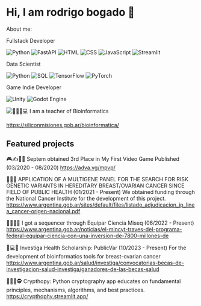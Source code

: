 # Hi, I am rodrigo bogado 👋

About me:



Fullstack Developer

![Python](https://img.shields.io/badge/Python-3776AB?style=for-the-badge&logo=python&logoColor=white)
![FastAPI](https://img.shields.io/badge/FastAPI-005571?style=for-the-badge&logo=fastapi)
![HTML](https://img.shields.io/badge/HTML-orange?style=for-the-badge&logo=html5&logoColor=white)
![CSS](https://img.shields.io/badge/CSS-blue?style=for-the-badge&logo=css3&logoColor=white)
![JavaScript](https://img.shields.io/badge/JavaScript-yellow?style=for-the-badge&logo=javascript&logoColor=white)
![Streamlit](https://img.shields.io/badge/Streamlit-FF4B4B?style=for-the-badge&logo=streamlit&logoColor=white)


Data Scientist

![Python](https://img.shields.io/badge/Python-3776AB?style=for-the-badge&logo=python&logoColor=white)
![SQL](https://img.shields.io/badge/SQL-4479A1?style=for-the-badge&logo=postgresql&logoColor=white)
![TensorFlow](https://img.shields.io/badge/TensorFlow-FF6F00?style=for-the-badge&logo=tensorflow&logoColor=white)
![PyTorch](https://img.shields.io/badge/PyTorch-EE4C2C?style=for-the-badge&logo=pytorch&logoColor=white)

Game Indie Developer

![Unity](https://img.shields.io/badge/Unity-000000?style=for-the-badge&logo=unity&logoColor=white)
![Godot Engine](https://img.shields.io/badge/Godot%20Engine-478CBF?style=for-the-badge&logo=godot-engine&logoColor=white)

![👨‍🏫🧬💻 I am a teacher of Bioinformatics](https://img.shields.io/badge/%F0%9F%91%A8%E2%80%8D%F0%9F%8F%AB%F0%9F%A7%AC%F0%9F%92%BB%20I%20am%20a%20teacher%20of%20Bioinformatics-black?style=for-the-badge&color=white)

https://siliconmisiones.gob.ar/bioinformatica/

## Featured projects

🎮✍️👨‍💻 Septem obtained 3rd Place in My First Video Game Published (03/2020 - 08/2020) https://adva.vg/mpvp/

🎀🔬🧬 APPLICATION OF A MULTIGENE PANEL FOR THE SEARCH FOR RISK GENETIC VARIANTS IN HEREDITARY BREAST/OVARIAN CANCER SINCE FIELD OF PUBLIC HEALTH (01/2021 - Present) We obtained funding through the National Cancer Institute for the development of this project. https://www.argentina.gob.ar/sites/default/files/listado_adjudicacion_ip_linea_cancer-origen-nacional.pdf

🏥🧬👨‍🔬 I got a sequencer through Equipar Ciencia Miseq (06/2022 - Present) https://www.argentina.gob.ar/noticias/el-mincyt-traves-del-programa-federal-equipar-ciencia-con-una-inversion-de-7800-millones-de

📱💻🏥 Investiga Health Scholarship: PublicVar (10/2023 - Present) For the development of bioinformatics tools for breast-ovarian cancer https://www.argentina.gob.ar/salud/investiga/convocatorias-becas-de-investigacion-salud-investiga/ganadores-de-las-becas-salud

🔐👨‍💻🕵️ Crypthopy: Python cryptography app educates on fundamental principles, mechanisms, algorithms, and best practices. https://crypthophy.streamlit.app/
<!--
**rodrib/rodrib** is a ✨ _special_ ✨ repository because its `README.md` (this file) appears on your GitHub profile.

Here are some ideas to get you started:

- 🔭 I’m currently working on ...
- 🌱 I’m currently learning ...
- 👯 I’m looking to collaborate on ...
- 🤔 I’m looking for help with ...
- 💬 Ask me about ...
- 📫 How to reach me: ...
- 😄 Pronouns: ...
- ⚡ Fun fact: ...
-->
